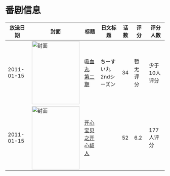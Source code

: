 # 番剧信息

|放送日期|封面|标题|日文标题|话数|评分|评分人数|
|---|---|---|---|---|---|---|
|2011-01-15|<img src="//lain.bgm.tv/pic/cover/c/0f/ea/46078_DLxRR.jpg" alt="封面" style="width:150px;height:200px;object-fit:cover;">|[吸血丸 第二期](https://bangumi.tv/subject/46078)|ちーすい丸 2ndシーズン|34|暂无评分|少于10人评分|
|2011-01-15|<img src="//lain.bgm.tv/pic/cover/c/3c/a2/320413_jLbdN.jpg" alt="封面" style="width:150px;height:200px;object-fit:cover;">|[开心宝贝之开心超人](https://bangumi.tv/subject/320413)||52|6.2|177人评分|
